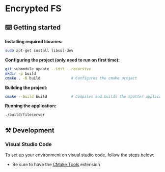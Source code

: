 # Encrypted FS

## ⌨️ Getting started

**Installing required libraries:**

```sh
sudo apt-get install libssl-dev
```

**Configuring the project (only need to run on first time):**

```sh
git submodule update --init --recursive
mkdir -p build
cmake . -B build              # Configures the cmake project
```

**Building the project:**

```sh
cmake --build build           # Compiles and builds the Spotter application
```

**Running the application:**

```sh
./build/fileserver
```

## ⚒️ Development

### Visual Studio Code

To set up your environment on visual studio code, follow the steps below:

- Be sure to have the [CMake Tools](https://marketplace.visualstudio.com/items?itemName=ms-vscode.cmake-tools) extension
